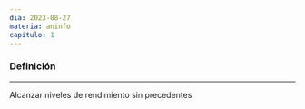 ```yaml
---
dia: 2023-08-27
materia: aninfo
capitulo: 1
---
```

### Definición
---
Alcanzar niveles de rendimiento sin precedentes